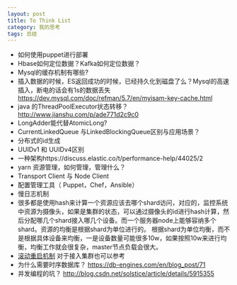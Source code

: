 ```yaml
---
layout: post
title: To Think List
category: 我的思考
tags: 总结
---
```


- 如何使用puppet进行部署
- Hbase如何定位数据？Kafka如何定位数据？
- Mysql的缓存机制有哪些?
- 插入数据的时候，ES返回成功的时候，已经持久化到磁盘了么？Mysql的高速插入，断电的话会有1s的数据丢失 https://dev.mysql.com/doc/refman/5.7/en/myisam-key-cache.html   
- java 的ThreadPoolExecutor状态转移？ http://www.jianshu.com/p/ade771d2c9c0
- LongAdder能代替AtomicLong?
- CurrentLinkedQueue 与LinkedBlockingQueue区别与应用场景？
- 分布式的id生成
- UUIDv1 和 UUIDv4区别
- 一种架构https://discuss.elastic.co/t/performance-help/44025/2
- yarn 资源管理，如何管理，管理什么？
- Transport Client 与 Node Client
- 配置管理工具（ Puppet，Chef，Ansible）
- 慢日志机制
- 很多都是使用hash来计算一个资源应该去哪个shard访问，对应的，监控系统中资源为摄像头，如果是集群的状态，可以通过摄像头的id进行hash计算，然后分配哪几个shard接入哪几个设备。而一个服务器node上能够容纳多个shard。资源的均衡是根据shard为单位进行的。
根据shard为单位均衡，而不是根据具体设备来均衡，一是设备数量可能很多10w，如果按照10w来进行均衡，均衡工作就会很复杂，master节点负载会很大。
- [滚动重启机制](https://www.elastic.co/guide/cn/elasticsearch/guide/cn/_rolling_restarts.html#_rolling_restarts) 对于接入集群也可以参考
- 为什么需要时序数据库？ https://db-engines.com/en/blog_post/71 
- 并发编程的坑？ http://blog.csdn.net/solstice/article/details/5915355


<!--
final、finally
单例模式
NIO
Redis的原理
控制反转与AOP原理
基本数据类型
HashCode与equal
受异常检查，不受异常检查
throw、throws
-->